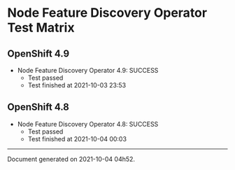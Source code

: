 
Node Feature Discovery Operator Test Matrix
===========================================

OpenShift 4.9
-------------


* Node Feature Discovery Operator 4.9: SUCCESS
  - Test passed
  - Test finished at 2021-10-03 23:53

OpenShift 4.8
-------------


* Node Feature Discovery Operator 4.8: SUCCESS
  - Test passed
  - Test finished at 2021-10-04 00:03


---
Document generated on 2021-10-04 04h52.
